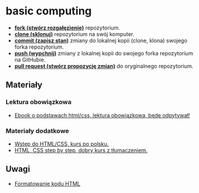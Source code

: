 # basic computing

* [**fork (stwórz rozgałęzienie)**][forking] repozytorium.
* [**clone (sklonuj)**][ref-clone] repozytorium na swój komputer.
* [**commit (zapisz stan)**][ref-commit] zmiany do lokalnej kopii (clone, klona) swojego forka repozytorium.
* [**push (wypchnij)**][ref-push] zmiany z lokalnej kopii do swojego forka repozytorium na GitHubie.
* [**pull request (stwórz propozycję zmian)**][pull-request] do oryginalnego repozytorium.

## Materiały

### Lektura obowiązkowa
* [Ebook o podstawach html/css, lektura obowiązkowa, będę odpytywał!](http://ferrante.pl/books/html/)
### Materiały dodatkowe
* [Wstęp do HTML/CSS, kurs po polsku.](https://pl.khanacademy.org/computing/computer-programming/html-css)
* [HTML, CSS step by step, dobry kurs z tłumaczeniem.](https://the-awwwesomes.gitbooks.io/html-css-step-by-step/content/pl/index.html)

## Uwagi

* [Formatowanie kodu HTML](https://www.granneman.com/webdev/coding/formatting-and-indenting-your-html/)

<!-- Links -->
[forking]: https://guides.github.com/activities/forking/
[ref-clone]: http://gitref.org/creating/#clone
[ref-commit]: http://gitref.org/basic/#commit
[ref-push]: http://gitref.org/remotes/#push
[pull-request]: https://help.github.com/articles/creating-a-pull-request